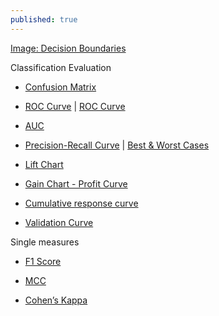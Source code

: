 ```yaml
---
published: true
---
```


[Image: Decision Boundaries](https://i.imgur.com/rljQgL9.jpeg)

Classification Evaluation

- [Confusion Matrix](https://i.imgur.com/GqFRVwK.png)

-  [ROC Curve](https://i.imgur.com/MWVJ5bc.png) | [ROC Curve](https://i.imgur.com/icN6gnX.png)

-  [AUC](https://i.imgur.com/HLScrQ3.png)

-  [Precision-Recall Curve](https://i.imgur.com/oD7MUiT.png) | [Best & Worst Cases](https://i.imgur.com/3ukkvJx.png)

-  [Lift Chart](https://i.imgur.com/F6HmCkn.png)

-  [Gain Chart - Profit Curve](https://i.imgur.com/SD9BQdL.png)

-  [Cumulative response curve](https://i.imgur.com/MJdeBr0.png)

-  [Validation Curve](https://i.imgur.com/lnaPwKO.png)

Single measures

- [F1 Score](https://i.imgur.com/yV39H3u.png)

- [MCC](https://i.imgur.com/ekP8auk.png)

- [Cohen’s Kappa](https://i.imgur.com/nKydIUS.png)